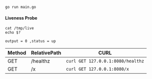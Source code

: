 ```
go run main.go
```

#### Liveness Probe
```
cat /tmp/live
echo $?
```
```output = 0 ,status = up```

|       Method      |     RelativePath  | CURL |
| ------------- | ------------- | ------------- |
|   GET      | /healthz                  | ``` curl GET 127.0.0.1:8080/healthz ``` |
|   GET      | /x                        | ``` curl GET 127.0.0.1:8080/x ``` |